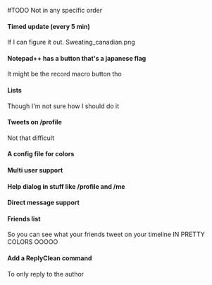 #TODO
Not in any specific order 

#### Timed update (every 5 min)
 If I can figure it out. Sweating_canadian.png

#### Notepad++ has a button that's a japanese flag
 It might be the record macro button tho

#### Lists
 Though I'm not sure how I should do it

#### Tweets on /profile
 Not that difficult

#### A config file for colors

#### Multi user support

#### Help dialog in stuff like /profile and /me

#### Direct message support

#### Friends list
 So you can see what your friends tweet on your timeline IN PRETTY COLORS OOOOO

#### Add a ReplyClean command
 To only reply to the author
